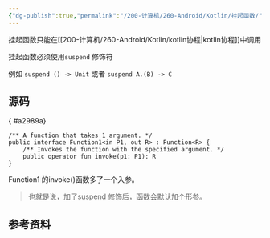 ```yaml
---
{"dg-publish":true,"permalink":"/200-计算机/260-Android/Kotlin/挂起函数/","tags":["kotlin/函数"],"noteIcon":""}
---
```


挂起函数只能在[[200-计算机/260-Android/Kotlin/kotlin协程\|kotlin协程]]中调用

挂起函数必须使用`suspend` 修饰符 

例如 `suspend () -> Unit` 或者 `suspend A.(B) -> C`


## 源码
{ #a2989a}


```
/** A function that takes 1 argument. */ 
public interface Function1<in P1, out R> : Function<R> { 
	/** Invokes the function with the specified argument. */ 
	public operator fun invoke(p1: P1): R
}

```

Function1 的invoke()函数多了一个入参。

> 也就是说，加了suspend 修饰后，函数会默认加个形参。

## 参考资料